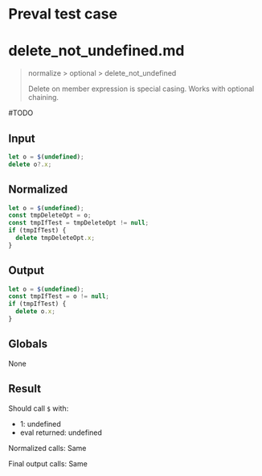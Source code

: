 # Preval test case

# delete_not_undefined.md

> normalize > optional > delete_not_undefined
>
> Delete on member expression is special casing. Works with optional chaining.

#TODO

## Input

`````js filename=intro
let o = $(undefined);
delete o?.x;
`````

## Normalized

`````js filename=intro
let o = $(undefined);
const tmpDeleteOpt = o;
const tmpIfTest = tmpDeleteOpt != null;
if (tmpIfTest) {
  delete tmpDeleteOpt.x;
}
`````

## Output

`````js filename=intro
let o = $(undefined);
const tmpIfTest = o != null;
if (tmpIfTest) {
  delete o.x;
}
`````

## Globals

None

## Result

Should call `$` with:
 - 1: undefined
 - eval returned: undefined

Normalized calls: Same

Final output calls: Same
